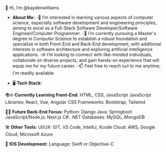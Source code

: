 👋 Hi, I’m @kaydenwilliams

- **About Me:**
-👀 I’m interested in learning various aspects of computer science, especially software development and engineering principles, aiming to excel as a Full-Stack Software Developer/Software Engineer/Computer Programmer.
-🌱 I’m currently pursuing a Master's degree in Computer Science to establish a robust foundation and specialize in both Front-End and Back-End development, with additional interests in software architecture and exploring artificial intelligence applications.
-🌐 I’m looking to connect with like-minded individuals, collaborate on diverse projects, and gain hands-on experience that will equip me for my future career.
-📫 Feel free to reach out to me anytime; I'm readily available.
  
- 🖥️ **Tech Stack:**

📚🌐 **Currently Learning Front-End:** 
  HTML, CSS, JavaScript
  JavaScript Libraries: React, Vue, Angular
  CSS Frameworks: Bootstrap, Tailwind
 
🚀🔧 **Future Back-End Focus:**
  Python: Django
  Java: Springboot
  JavaScript/Node.js: Next.js
  C#: .NET
  Databases: MySQL, MongoDB

🛠️ **Other Tools:**
  UI/UX: GIT, VS Code, IntelliJ, Xcode
  Cloud: AWS, Google Cloud, Microsoft Azure

📱 **IOS Development:**
  Language: Swift or Objective-C

<!---
kaydenwilliams/kaydenwilliams is a ✨ special ✨ repository because its `README.md` (this file) appears on your GitHub profile.
You can click the Preview link to take a look at your changes.
--->
